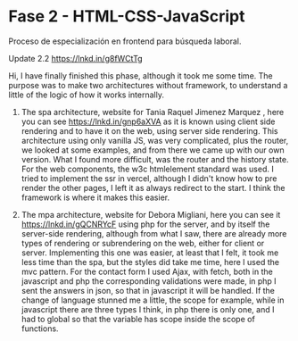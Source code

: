 # Fase 2 - HTML-CSS-JavaScript
Proceso de especialización en frontend para búsqueda laboral.

Update 2.2 https://lnkd.in/g8fWCtTg

Hi, I have finally finished this phase, although it took me some time. The purpose was to make two architectures without framework, to understand a little of the logic of how it works internally.

1. The spa architecture, website for Tania Raquel Jimenez Marquez , here you can see https://lnkd.in/gnp6aXVA as it is known using client side rendering and to have it on the web, using server side rendering. This architecture using only vanilla JS, was very complicated, plus the router, we looked at some examples, and from there we came up with our own version. What I found more difficult, was the router and the history state. For the web components, the w3c htmlelement standard was used. 
I tried to implement the ssr in vercel, although I didn't know how to pre render the other pages, I left it as always redirect to the start.  I think the framework is where it makes this easier. 

2. The mpa architecture, website for Debora Migliani, here you can see it https://lnkd.in/gQCNRYcF using php for the server, and by itself the server-side rendering, although from what I saw, there are already more types of rendering or subrendering on the web, either for client or server. Implementing this one was easier, at least that I felt, it took me less time than the spa, but the styles did take me time, here I used the mvc pattern. For the contact form I used Ajax, with fetch, both in the javascript and php the corresponding validations were made, in php I sent the answers in json, so that in javascript it will be handled. If the change of language stunned me a little, the scope for example, while in javascript there are three types I think, in php there is only one, and I had to global so that the variable has scope inside the scope of functions. 

